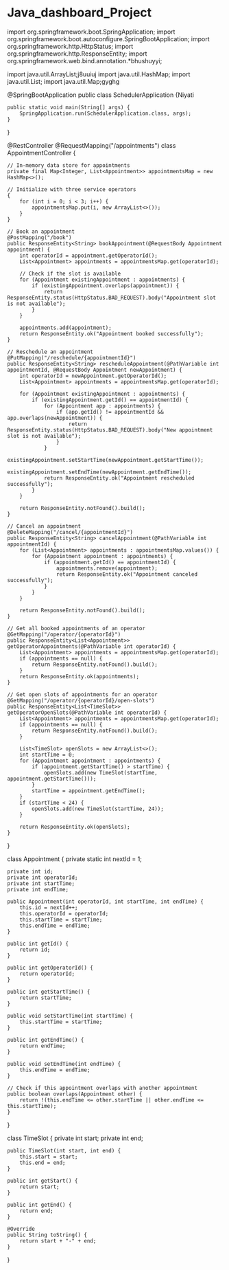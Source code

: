 # Java_dashboard_Project

import org.springframework.boot.SpringApplication;
import org.springframework.boot.autoconfigure.SpringBootApplication;
import org.springframework.http.HttpStatus;
import org.springframework.http.ResponseEntity;
import org.springframework.web.bind.annotation.*bhushuyyi;

import java.util.ArrayList;j8uuiuj
import java.util.HashMap;
import java.util.List;
import java.util.Map;gyghg

@SpringBootApplication
public class SchedulerApplication {Niyati

    public static void main(String[] args) {
        SpringApplication.run(SchedulerApplication.class, args);
    }

}

@RestController
@RequestMapping("/appointments")
class AppointmentController {

    // In-memory data store for appointments
    private final Map<Integer, List<Appointment>> appointmentsMap = new HashMap<>();

    // Initialize with three service operators
    {
        for (int i = 0; i < 3; i++) {
            appointmentsMap.put(i, new ArrayList<>());
        }
    }

    // Book an appointment
    @PostMapping("/book")
    public ResponseEntity<String> bookAppointment(@RequestBody Appointment appointment) {
        int operatorId = appointment.getOperatorId();
        List<Appointment> appointments = appointmentsMap.get(operatorId);

        // Check if the slot is available
        for (Appointment existingAppointment : appointments) {
            if (existingAppointment.overlaps(appointment)) {
                return ResponseEntity.status(HttpStatus.BAD_REQUEST).body("Appointment slot is not available");
            }
        }

        appointments.add(appointment);
        return ResponseEntity.ok("Appointment booked successfully");
    }

    // Reschedule an appointment
    @PutMapping("/reschedule/{appointmentId}")
    public ResponseEntity<String> rescheduleAppointment(@PathVariable int appointmentId, @RequestBody Appointment newAppointment) {
        int operatorId = newAppointment.getOperatorId();
        List<Appointment> appointments = appointmentsMap.get(operatorId);

        for (Appointment existingAppointment : appointments) {
            if (existingAppointment.getId() == appointmentId) {
                for (Appointment app : appointments) {
                    if (app.getId() != appointmentId && app.overlaps(newAppointment)) {
                        return ResponseEntity.status(HttpStatus.BAD_REQUEST).body("New appointment slot is not available");
                    }
                }
                existingAppointment.setStartTime(newAppointment.getStartTime());
                existingAppointment.setEndTime(newAppointment.getEndTime());
                return ResponseEntity.ok("Appointment rescheduled successfully");
            }
        }

        return ResponseEntity.notFound().build();
    }

    // Cancel an appointment
    @DeleteMapping("/cancel/{appointmentId}")
    public ResponseEntity<String> cancelAppointment(@PathVariable int appointmentId) {
        for (List<Appointment> appointments : appointmentsMap.values()) {
            for (Appointment appointment : appointments) {
                if (appointment.getId() == appointmentId) {
                    appointments.remove(appointment);
                    return ResponseEntity.ok("Appointment canceled successfully");
                }
            }
        }

        return ResponseEntity.notFound().build();
    }

    // Get all booked appointments of an operator
    @GetMapping("/operator/{operatorId}")
    public ResponseEntity<List<Appointment>> getOperatorAppointments(@PathVariable int operatorId) {
        List<Appointment> appointments = appointmentsMap.get(operatorId);
        if (appointments == null) {
            return ResponseEntity.notFound().build();
        }
        return ResponseEntity.ok(appointments);
    }

    // Get open slots of appointments for an operator
    @GetMapping("/operator/{operatorId}/open-slots")
    public ResponseEntity<List<TimeSlot>> getOperatorOpenSlots(@PathVariable int operatorId) {
        List<Appointment> appointments = appointmentsMap.get(operatorId);
        if (appointments == null) {
            return ResponseEntity.notFound().build();
        }

        List<TimeSlot> openSlots = new ArrayList<>();
        int startTime = 0;
        for (Appointment appointment : appointments) {
            if (appointment.getStartTime() > startTime) {
                openSlots.add(new TimeSlot(startTime, appointment.getStartTime()));
            }
            startTime = appointment.getEndTime();
        }
        if (startTime < 24) {
            openSlots.add(new TimeSlot(startTime, 24));
        }

        return ResponseEntity.ok(openSlots);
    }

}

class Appointment {
    private static int nextId = 1;

    private int id;
    private int operatorId;
    private int startTime;
    private int endTime;

    public Appointment(int operatorId, int startTime, int endTime) {
        this.id = nextId++;
        this.operatorId = operatorId;
        this.startTime = startTime;
        this.endTime = endTime;
    }

    public int getId() {
        return id;
    }

    public int getOperatorId() {
        return operatorId;
    }

    public int getStartTime() {
        return startTime;
    }

    public void setStartTime(int startTime) {
        this.startTime = startTime;
    }

    public int getEndTime() {
        return endTime;
    }

    public void setEndTime(int endTime) {
        this.endTime = endTime;
    }

    // Check if this appointment overlaps with another appointment
    public boolean overlaps(Appointment other) {
        return !(this.endTime <= other.startTime || other.endTime <= this.startTime);
    }
}

class TimeSlot {
    private int start;
    private int end;

    public TimeSlot(int start, int end) {
        this.start = start;
        this.end = end;
    }

    public int getStart() {
        return start;
    }

    public int getEnd() {
        return end;
    }

    @Override
    public String toString() {
        return start + "-" + end;
    }
}


